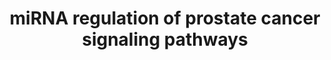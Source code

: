 ---
annotations:
- type: Disease Ontology
  value: prostate cancer
- type: Pathway Ontology
  value: cancer pathway
authors:
- Khanspers
- Egonw
- Maxvanson
- Fehrhart
description: 'Diagrammatic scheme depicting potential survival pathway-related gene
  targets of the downregulated microRNAs and their signaling pathways in prostate
  cancer cells. An integrated in silico and computational prediction databases (DIANA-micro
  T-CDS, miRBase, and TargetScan) were employed to predict potential targets of a
  subset of highly downregulated miRNAs (>2-fold) in prostate tumors. Note that some
  targeting miRNAs were removed from the original publication figure for clarity.
  These are represented in supplementary table S3: http://journals.sagepub.com/doi/suppl/10.1177/1535370216681554.'
last-edited: 2019-11-29
organisms:
- Homo sapiens
redirect_from:
- /index.php/Pathway:WP3981
- /instance/WP3981
schema-jsonld:
- '@context': https://schema.org/
  '@id': https://wikipathways.github.io/pathways/WP3981.html
  '@type': Dataset
  creator:
    '@type': Organization
    name: WikiPathways
  description: 'Diagrammatic scheme depicting potential survival pathway-related gene
    targets of the downregulated microRNAs and their signaling pathways in prostate
    cancer cells. An integrated in silico and computational prediction databases (DIANA-micro
    T-CDS, miRBase, and TargetScan) were employed to predict potential targets of
    a subset of highly downregulated miRNAs (>2-fold) in prostate tumors. Note that
    some targeting miRNAs were removed from the original publication figure for clarity.
    These are represented in supplementary table S3: http://journals.sagepub.com/doi/suppl/10.1177/1535370216681554.'
  keywords:
  - CCND1
  - RAF1
  - CREB3L1
  - PDGFRB
  - MIR548
  - PDGFA
  - PSA
  - NFKB1
  - AR
  - GRB2
  - MIR3682
  - TP53
  - SOS1
  - MIR4517
  - MIR603
  - CASP9
  - MIR3149
  - NFKBIA
  - KRAS
  - CDKN1B
  - IKBKG
  - MTOR
  - MAP2K2
  - MAPK1
  - MIR466
  - CTNNB1
  - FOXO1
  - MAP2K1
  - BAD
  - AKT3
  - MIR3120
  - MIR337
  - PIP3
  - MIR589
  - MIR4763
  - TCF7
  - MIR4325
  - MIR30D
  - CREBBP
  - GSK3B
  - BCL2
  - MIR363
  - MIR3714
  - PIK3CA
  - MDM2
  - MIR1299
  - MIR200A
  - MIR4664
  - DNA
  - CDKN1A
  - MIR4311
  - MIR3664
  license: CC0
  name: miRNA regulation of prostate cancer signaling pathways
seo: CreativeWork
title: miRNA regulation of prostate cancer signaling pathways
wpid: WP3981
---